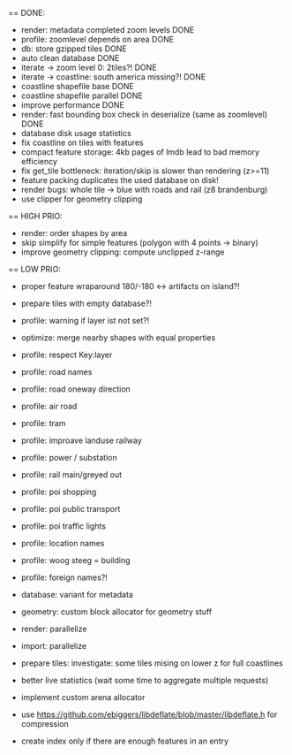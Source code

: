 == DONE:
- render: metadata completed zoom levels DONE
- profile: zoomlevel depends on area DONE
- db: store gzipped tiles DONE
- auto clean database DONE
- iterate -> zoom level 0: 2tiles?! DONE
- iterate -> coastline: south america missing?! DONE
- coastline shapefile base DONE
- coastline shapefile parallel DONE
- improve performance DONE
- render: fast bounding box check in deserialize (same as zoomlevel) DONE
- database disk usage statistics
- fix coastline on tiles with features
- compact feature storage: 4kb pages of lmdb lead to bad memory efficiency
- fix get_tile bottleneck: iteration/skip is slower than rendering (z>=11)
- feature packing duplicates the used database on disk!
- render bugs: whole tile -> blue with roads and rail (z8 brandenburg)
- use clipper for geometry clipping

== HIGH PRIO:
- render: order shapes by area
- skip simplify for simple features (polygon with 4 points -> binary)
- improve geometry clipping: compute unclipped z-range

== LOW PRIO:
- proper feature wraparound 180/-180 <-> artifacts on island?!
- prepare tiles with empty database?!

- profile: warning if layer ist not set?!

- optimize: merge nearby shapes with equal properties

- profile: respect Key:layer
- profile: road names
- profile: road oneway direction
- profile: air road
- profile: tram

- profile: improave landuse railway
- profile: power / substation
- profile: rail main/greyed out


- profile: poi shopping
- profile: poi public transport
- profile: poi traffic lights
- profile: location names
- profile: woog steeg = building
- profile: foreign names?!

- database: variant for metadata
- geometry: custom block allocator for geometry stuff
- render: parallelize
- import: parallelize

- prepare tiles: investigate: some tiles mising on lower z for full coastlines
- better live statistics (wait some time to aggregate multiple requests)

- implement custom arena allocator
- use https://github.com/ebiggers/libdeflate/blob/master/libdeflate.h for compression

- create index only if there are enough features in an entry
